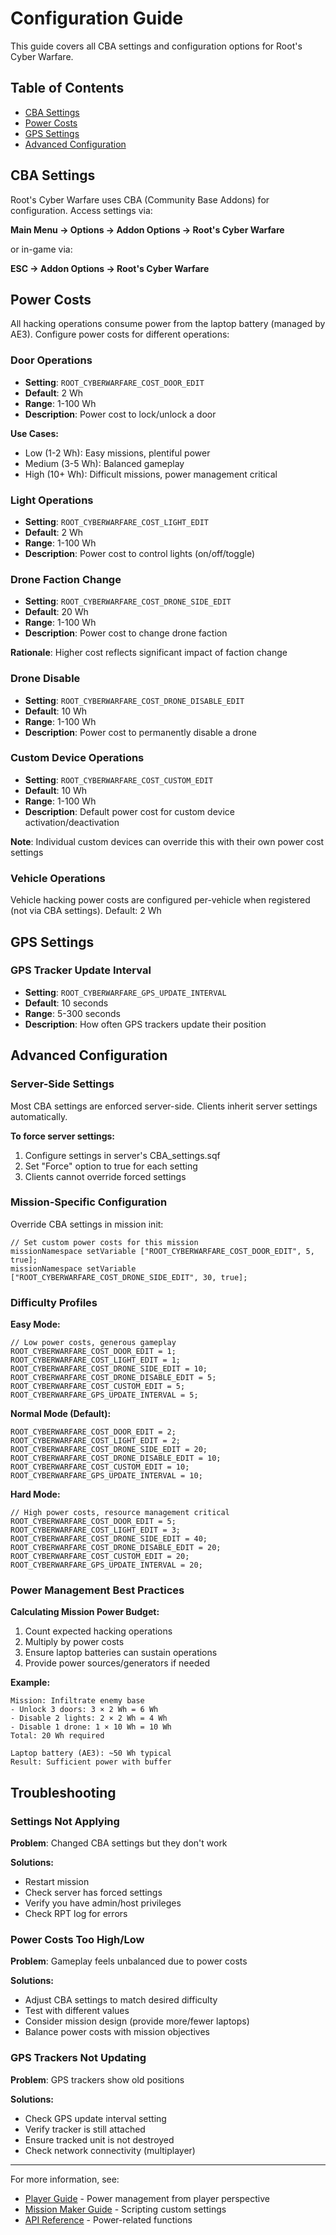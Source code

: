 # Configuration Guide

This guide covers all CBA settings and configuration options for Root's Cyber Warfare.

## Table of Contents

- [CBA Settings](#cba-settings)
- [Power Costs](#power-costs)
- [GPS Settings](#gps-settings)
- [Advanced Configuration](#advanced-configuration)

## CBA Settings

Root's Cyber Warfare uses CBA (Community Base Addons) for configuration. Access settings via:

**Main Menu → Options → Addon Options → Root's Cyber Warfare**

or in-game via:

**ESC → Addon Options → Root's Cyber Warfare**

## Power Costs

All hacking operations consume power from the laptop battery (managed by AE3). Configure power costs for different operations:

### Door Operations

- **Setting**: `ROOT_CYBERWARFARE_COST_DOOR_EDIT`
- **Default**: 2 Wh
- **Range**: 1-100 Wh
- **Description**: Power cost to lock/unlock a door

**Use Cases:**
- Low (1-2 Wh): Easy missions, plentiful power
- Medium (3-5 Wh): Balanced gameplay
- High (10+ Wh): Difficult missions, power management critical

### Light Operations

- **Setting**: `ROOT_CYBERWARFARE_COST_LIGHT_EDIT`
- **Default**: 2 Wh
- **Range**: 1-100 Wh
- **Description**: Power cost to control lights (on/off/toggle)

### Drone Faction Change

- **Setting**: `ROOT_CYBERWARFARE_COST_DRONE_SIDE_EDIT`
- **Default**: 20 Wh
- **Range**: 1-100 Wh
- **Description**: Power cost to change drone faction

**Rationale**: Higher cost reflects significant impact of faction change

### Drone Disable

- **Setting**: `ROOT_CYBERWARFARE_COST_DRONE_DISABLE_EDIT`
- **Default**: 10 Wh
- **Range**: 1-100 Wh
- **Description**: Power cost to permanently disable a drone

### Custom Device Operations

- **Setting**: `ROOT_CYBERWARFARE_COST_CUSTOM_EDIT`
- **Default**: 10 Wh
- **Range**: 1-100 Wh
- **Description**: Default power cost for custom device activation/deactivation

**Note**: Individual custom devices can override this with their own power cost settings

### Vehicle Operations

Vehicle hacking power costs are configured per-vehicle when registered (not via CBA settings). Default: 2 Wh

## GPS Settings

### GPS Tracker Update Interval

- **Setting**: `ROOT_CYBERWARFARE_GPS_UPDATE_INTERVAL`
- **Default**: 10 seconds
- **Range**: 5-300 seconds
- **Description**: How often GPS trackers update their position

## Advanced Configuration

### Server-Side Settings

Most CBA settings are enforced server-side. Clients inherit server settings automatically.

**To force server settings:**
1. Configure settings in server's CBA_settings.sqf
2. Set "Force" option to true for each setting
3. Clients cannot override forced settings

### Mission-Specific Configuration

Override CBA settings in mission init:

```sqf
// Set custom power costs for this mission
missionNamespace setVariable ["ROOT_CYBERWARFARE_COST_DOOR_EDIT", 5, true];
missionNamespace setVariable ["ROOT_CYBERWARFARE_COST_DRONE_SIDE_EDIT", 30, true];
```

### Difficulty Profiles

**Easy Mode:**
```sqf
// Low power costs, generous gameplay
ROOT_CYBERWARFARE_COST_DOOR_EDIT = 1;
ROOT_CYBERWARFARE_COST_LIGHT_EDIT = 1;
ROOT_CYBERWARFARE_COST_DRONE_SIDE_EDIT = 10;
ROOT_CYBERWARFARE_COST_DRONE_DISABLE_EDIT = 5;
ROOT_CYBERWARFARE_COST_CUSTOM_EDIT = 5;
ROOT_CYBERWARFARE_GPS_UPDATE_INTERVAL = 5;
```

**Normal Mode (Default):**
```sqf
ROOT_CYBERWARFARE_COST_DOOR_EDIT = 2;
ROOT_CYBERWARFARE_COST_LIGHT_EDIT = 2;
ROOT_CYBERWARFARE_COST_DRONE_SIDE_EDIT = 20;
ROOT_CYBERWARFARE_COST_DRONE_DISABLE_EDIT = 10;
ROOT_CYBERWARFARE_COST_CUSTOM_EDIT = 10;
ROOT_CYBERWARFARE_GPS_UPDATE_INTERVAL = 10;
```

**Hard Mode:**
```sqf
// High power costs, resource management critical
ROOT_CYBERWARFARE_COST_DOOR_EDIT = 5;
ROOT_CYBERWARFARE_COST_LIGHT_EDIT = 3;
ROOT_CYBERWARFARE_COST_DRONE_SIDE_EDIT = 40;
ROOT_CYBERWARFARE_COST_DRONE_DISABLE_EDIT = 20;
ROOT_CYBERWARFARE_COST_CUSTOM_EDIT = 20;
ROOT_CYBERWARFARE_GPS_UPDATE_INTERVAL = 20;
```

### Power Management Best Practices

**Calculating Mission Power Budget:**

1. Count expected hacking operations
2. Multiply by power costs
3. Ensure laptop batteries can sustain operations
4. Provide power sources/generators if needed

**Example:**
```
Mission: Infiltrate enemy base
- Unlock 3 doors: 3 × 2 Wh = 6 Wh
- Disable 2 lights: 2 × 2 Wh = 4 Wh
- Disable 1 drone: 1 × 10 Wh = 10 Wh
Total: 20 Wh required

Laptop battery (AE3): ~50 Wh typical
Result: Sufficient power with buffer
```

## Troubleshooting

### Settings Not Applying

**Problem**: Changed CBA settings but they don't work

**Solutions:**
- Restart mission
- Check server has forced settings
- Verify you have admin/host privileges
- Check RPT log for errors

### Power Costs Too High/Low

**Problem**: Gameplay feels unbalanced due to power costs

**Solutions:**
- Adjust CBA settings to match desired difficulty
- Test with different values
- Consider mission design (provide more/fewer laptops)
- Balance power costs with mission objectives

### GPS Trackers Not Updating

**Problem**: GPS trackers show old positions

**Solutions:**
- Check GPS update interval setting
- Verify tracker is still attached
- Ensure tracked unit is not destroyed
- Check network connectivity (multiplayer)

---

For more information, see:
- [Player Guide](Player-Guide) - Power management from player perspective
- [Mission Maker Guide](Mission-Maker-Guide) - Scripting custom settings
- [API Reference](API-Reference) - Power-related functions
